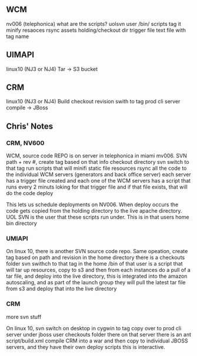 
## WCM

nv006 (telephonica)
    what are the scripts?
        uolsvn user
            /bin/
                scripts
tag it
minify resaoces
    rsync
        assets
holding/checkout dir
trigger file
    text file with tag name

## UIMAPI

linux10 (NJ3 or NJ4)
Tar -> S3 bucket

## CRM

linux10 (NJ3 or NJ4)
Build
checkout revision
swith to tag
    prod cli server
        compile
        -> JBoss

## Chris' Notes

### CRM, NV600

WCM, source code REPO is on server in telephonica in miami mv006.
SVN path + rev #, 
create tag based on that info 
checkout directory
svn switch to that tag
run scripts that will minifi static file resources
rsync all the code to the individual WCM servers (generators and back office server)
each server has a trigger file created and each one of the WCM servers has a script that runs every 2 minuts
loking for that trigger file and if that file exists, that will do the code deploy

This lets us schedule deployments on NV006.
When deploy occurs the code gets copied from the holding directory to the live apache directory.
UOL SVN is the user that these scripts run under. 
This is in that users home bin directory 

### UMIAPI

On linux 10, there is another SVN source code repo. Same opeation, 
create tag based on path and revision
in the home directory there is a checkouts folder
svn swithch to that tag
in the home /bin of that user is a script that will tar up resources, copy to s3
and then from each instances do a pull of a tar file, and deploy into the live directory,
this is integrated into the amazon autoscaling, and as part of the launch group they will pull the latest tar file from s3 
and deploy that into the live directory

### CRM

more svn stuff

On linux 10, 
svn switch on desktop in cygwin to tag
copy over to prod cli server under jboss user 
checkouts folder there
on that server there is an ant script/build.xml 
compile CRM into a war and then copy to individual JBOSS servers, 
and they have their own deploy scripts
this is interactive.
